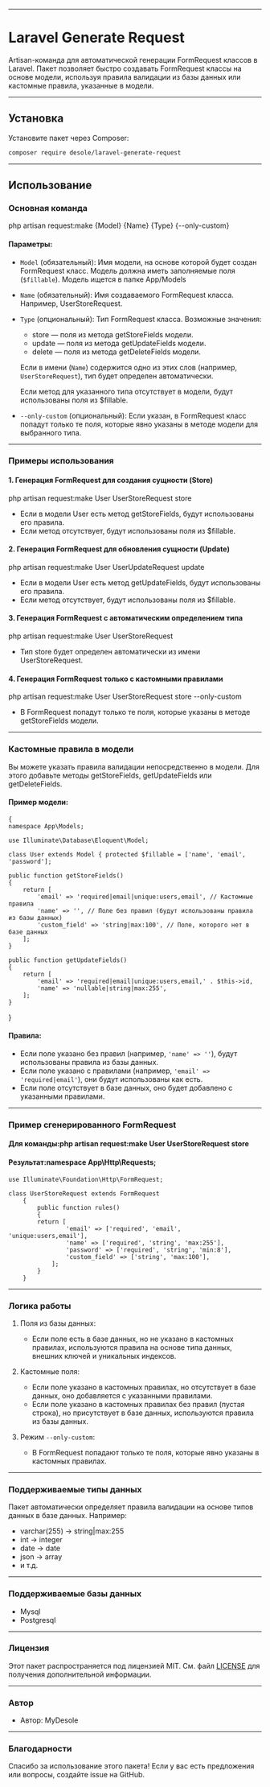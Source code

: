 

---

# Laravel Generate Request

Artisan-команда для автоматической генерации FormRequest классов в Laravel. Пакет позволяет быстро создавать FormRequest классы на основе модели, используя правила валидации из базы данных или кастомные правила, указанные в модели.

---

## Установка

Установите пакет через Composer:  
``` bash 
composer require desole/laravel-generate-request

```

---

## Использование

### Основная команда
php artisan request:make {Model} {Name} {Type} {--only-custom}

#### Параметры:
- `Model` (обязательный): Имя модели, на основе которой будет создан FormRequest класс. Модель должна иметь заполняемые поля (`$fillable`). Модель ищется в папке App/Models 
- `Name` (обязательный): Имя создаваемого FormRequest класса. Например, UserStoreRequest.
- `Type` (опциональный): Тип FormRequest класса. Возможные значения:
    - store — поля из метода getStoreFields модели.
    - update — поля из метода getUpdateFields модели.
    - delete — поля из метода getDeleteFields модели.

  Если в имени (`Name`) содержится одно из этих слов (например, `UserStoreRequest`), тип будет определен автоматически.

  Если метод для указанного типа отсутствует в модели, будут использованы поля из $fillable.

- `--only-custom` (опциональный): Если указан, в FormRequest класс попадут только те поля, которые явно указаны в методе модели для выбранного типа.

---

### Примеры использования

#### 1. Генерация FormRequest для создания сущности (Store)
php artisan request:make User UserStoreRequest store

- Если в модели User есть метод getStoreFields, будут использованы его правила.
- Если метод отсутствует, будут использованы поля из $fillable.

#### 2. Генерация FormRequest для обновления сущности (Update)
php artisan request:make User UserUpdateRequest update

- Если в модели User есть метод getUpdateFields, будут использованы его правила.
- Если метод отсутствует, будут использованы поля из $fillable.

#### 3. Генерация FormRequest с автоматическим определением типа
php artisan request:make User UserStoreRequest

- Тип store будет определен автоматически из имени UserStoreRequest.

#### 4. Генерация FormRequest только с кастомными правилами
php artisan request:make User UserStoreRequest store --only-custom

- В FormRequest попадут только те поля, которые указаны в методе getStoreFields модели.

---

### Кастомные правила в модели

Вы можете указать правила валидации непосредственно в модели. Для этого добавьте методы getStoreFields, getUpdateFields или getDeleteFields.

#### Пример модели:

    {
    namespace App\Models;
    
    use Illuminate\Database\Eloquent\Model;
    
    class User extends Model { protected $fillable = ['name', 'email', 'password'];

    public function getStoreFields()
    {
        return [
            'email' => 'required|email|unique:users,email', // Кастомные правила
            'name' => '', // Поле без правил (будут использованы правила из базы данных)
            'custom_field' => 'string|max:100', // Поле, которого нет в базе данных
        ];
    }

    public function getUpdateFields()
    {
        return [
            'email' => 'required|email|unique:users,email,' . $this->id,
            'name' => 'nullable|string|max:255',
        ];
    }
}

#### Правила:
- Если поле указано без правил (например, `'name' => ''`), будут использованы правила из базы данных.
- Если поле указано с правилами (например, `'email' => 'required|email'`), они будут использованы как есть.
- Если поле отсутствует в базе данных, оно будет добавлено с указанными правилами.

---

### Пример сгенерированного FormRequest

#### Для команды:php artisan request:make User UserStoreRequest store

#### Результат:namespace App\Http\Requests;

    use Illuminate\Foundation\Http\FormRequest;
    
    class UserStoreRequest extends FormRequest
        {
            public function rules()
            {
            return [
                    'email' => ['required', 'email', 'unique:users,email'],
                    'name' => ['required', 'string', 'max:255'],
                    'password' => ['required', 'string', 'min:8'],
                    'custom_field' => ['string', 'max:100'],
                ];
            }
        }

---

### Логика работы

1. Поля из базы данных:
    - Если поле есть в базе данных, но не указано в кастомных правилах, используются правила на основе типа данных, внешних ключей и уникальных индексов.

2. Кастомные поля:
    - Если поле указано в кастомных правилах, но отсутствует в базе данных, оно добавляется с указанными правилами.
    - Если поле указано в кастомных правилах без правил (пустая строка), но присутствует в базе данных, используются правила из базы данных.

3. Режим `--only-custom`:
    - В FormRequest попадают только те поля, которые явно указаны в кастомных правилах.

---

### Поддерживаемые типы данных

Пакет автоматически определяет правила валидации на основе типов данных в базе данных. Например:
- varchar(255) → string|max:255
- int → integer
- date → date
- json → array
- и т.д.

---
### Поддерживаемые базы данных

- Mysql
- Postgresql

---

### Лицензия

Этот пакет распространяется под лицензией MIT. См. файл [LICENSE](LICENSE) для получения дополнительной информации.

---

### Автор

- Автор: MyDesole

---

### Благодарности

Спасибо за использование этого пакета! Если у вас есть предложения или вопросы, создайте issue на GitHub.